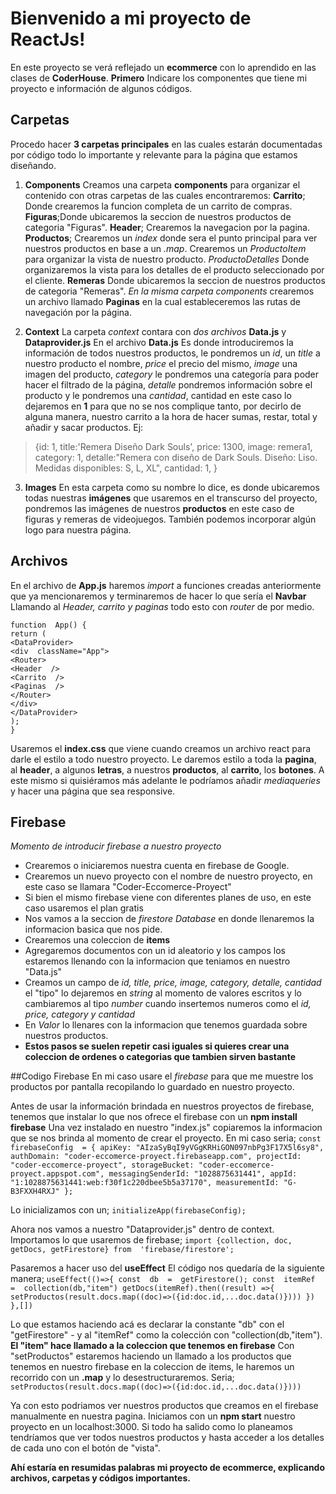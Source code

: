 # Bienvenido a mi proyecto de ReactJs!

En este proyecto se verá reflejado un **ecommerce** con lo aprendido en las clases de **CoderHouse**.
**Primero** 
Indicare los componentes que tiene mi proyecto e información de algunos códigos.
## Carpetas
Procedo hacer **3 carpetas principales** en las cuales estarán documentadas por código todo lo importante y relevante para la página que estamos diseñando.

 1. **Components**
 Creamos una carpeta **components** para organizar el contenido con otras carpetas de las cuales encontraremos:
 **Carrito**; Donde crearemos la funcion completa de un carrito de compras.
 **Figuras**;Donde ubicaremos la seccion de nuestros productos de categoria "Figuras".
 **Header**; Crearemos la navegacion por la pagina.
 **Productos**; Crearemos un *index* donde sera el punto principal para ver nuestros productos en base a un *.map*. Crearemos un *ProductoItem* para organizar la vista de nuestro producto. *ProductoDetalles* Donde organizaremos la vista para los detalles de el producto seleccionado por el cliente.
 **Remeras** Donde ubicaremos la seccion de nuestros productos de categoria "Remeras".
 *En la misma carpeta components* crearemos un archivo llamado **Paginas** en la cual estableceremos las rutas de navegación por la página.
 
 2. **Context**
 La carpeta *context* contara con *dos archivos* **Data.js** y **Dataprovider.js** 
 En el archivo **Data.js** Es donde introduciremos la información de todos nuestros productos, le pondremos un *id*, un *title* a nuestro producto el nombre, *price* el precio del mismo, *image* una imagen del producto, *category* le pondremos una categoría para poder hacer el filtrado de la página, *detalle* pondremos información sobre el producto y le pondremos una *cantidad*, cantidad en este caso lo dejaremos en **1** para que no se nos complique tanto, por decirlo de alguna manera, nuestro carrito a la hora de hacer sumas, restar, total y añadir y sacar productos.
 Ej: 
> {id: 1,
> title:'Remera Diseño Dark Souls',
> price: 1300,
> image: remera1,
> category: 1,
> detalle:"Remera con diseño de Dark Souls. Diseño: Liso. Medidas disponibles: S, L, XL",
> cantidad: 1,
> }

 
 3. **Images**
 En esta carpeta como su nombre lo dice, es donde ubicaremos todas nuestras **imágenes** que usaremos en el transcurso del proyecto, pondremos las imágenes de nuestros **productos** en este caso de figuras y remeras de videojuegos. También podemos incorporar algún logo para nuestra página.

## Archivos
En el archivo de **App.js** haremos *import* a funciones creadas anteriormente que ya mencionaremos y terminaremos de hacer lo que sería el **Navbar**
Llamando al *Header, carrito y paginas* todo esto con *router* de por medio.

    function  App() {
    return (
    <DataProvider>
    <div  className="App">
    <Router>
    <Header  />
    <Carrito  />
    <Paginas  />
    </Router>
    </div>
    </DataProvider>
    );
    }

Usaremos el **index.css** que viene cuando creamos un archivo react para darle el estilo a todo nuestro proyecto.
Le daremos estilo a toda la **pagina**, al **header**, a algunos **letras**, a nuestros **productos**, al **carrito**, los **botones**. 	A este mismo si quisiéramos más adelante le podríamos añadir *mediaqueries* y hacer una página que sea responsive.

## Firebase
*Momento de introducir firebase a nuestro proyecto*

 - Crearemos o iniciaremos nuestra cuenta en firebase de Google.
 - Crearemos un nuevo proyecto con el nombre de nuestro proyecto, en este caso se llamara "Coder-Eccomerce-Proyect"
 - Si bien el mismo firebase viene con diferentes planes de uso, en este caso usaremos el plan gratis
 - Nos vamos a la seccion de *firestore Database* en donde llenaremos la informacion basica que nos pide.
 - Crearemos una coleccion de **items** 
 - Agregaremos documentos con un id aleatorio y los campos los estaremos llenando con la informacion que teniamos en nuestro "Data.js"
 - Creamos un campo de *id, title, price, image, category, detalle, cantidad* el "tipo" lo dejaremos en *string* al momento de valores escritos y lo cambiaremos al tipo *number* cuando insertemos numeros como el *id, price, category y cantidad*
 - En *Valor* lo llenares con la informacion que tenemos guardada sobre nuestros productos.
 - **Estos pasos se suelen repetir casi iguales si quieres crear una coleccion de ordenes o categorias que tambien sirven bastante**
 
 ##Codigo Firebase
 En mi caso usare el *firebase* para que me muestre los productos por pantalla recopilando lo guardado en nuestro proyecto.
 
Antes de usar la información brindada en nuestros proyectos de firebase, tenemos que instalar lo que nos ofrece el firebase con un **npm install firebase**
Una vez instalado en nuestro "index.js" copiaremos la informacion que se nos brinda al momento de crear el proyecto. 
En mi caso seria;
`const  firebaseConfig  = {
apiKey: "AIzaSyBqI9yVGgKRHiGON097nbPg3F17X5l6sy8",
authDomain: "coder-eccomerce-proyect.firebaseapp.com",
projectId: "coder-eccomerce-proyect",
storageBucket: "coder-eccomerce-proyect.appspot.com",
messagingSenderId: "1028875631441",
appId: "1:1028875631441:web:f30f1c220dbee5b5a37170",
measurementId: "G-B3FXXH4RXJ"
};`

Lo inicializamos con un; `initializeApp(firebaseConfig);`

Ahora nos vamos a nuestro "Dataprovider.js" dentro de context. Importamos lo que usaremos de firebase; `import {collection, doc, getDocs, getFirestore} from  'firebase/firestore';`

Pasaremos a hacer uso del **useEffect**
El código nos quedaría de la siguiente manera; 
`useEffect(()=>{
const  db  =  getFirestore();
const  itemRef  =  collection(db,"item")
getDocs(itemRef).then((result) =>{
setProductos(result.docs.map((doc)=>({id:doc.id,...doc.data()})))
})
},[])`

Lo que estamos haciendo acá es declarar la constante "db" con el "getFirestore" - y al "itemRef" como la colección con "collection(db,"item").
**El "item" hace llamado a la coleccion que tenemos en firebase**
Con "setProductos" estaremos haciendo un llamado a los productos que tenemos en nuestro firebase en la coleccion de items, le haremos un recorrido con un **.map** y lo desestructuraremos. Seria; `setProductos(result.docs.map((doc)=>({id:doc.id,...doc.data()})))`

Ya con esto podriamos ver nuestros productos que creamos en el firebase manualmente en nuestra pagina.
Iniciamos con un **npm start** nuestro proyecto en un localhost:3000. Si todo ha salido como lo planeamos tendríamos que ver todos nuestros productos y hasta acceder a los detalles de cada uno con el botón de "vista".


**Ahí estaría en resumidas palabras mi proyecto de ecommerce, explicando archivos, carpetas y códigos importantes.**
